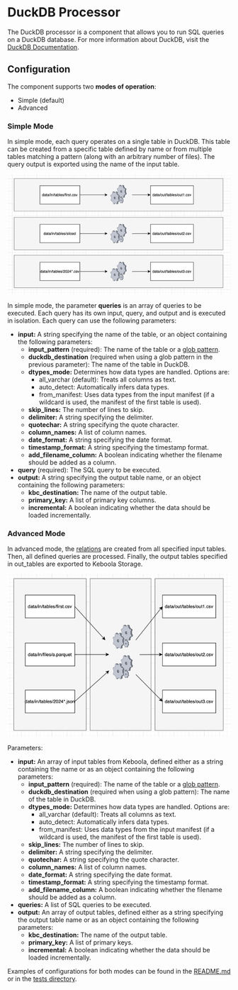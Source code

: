 # DuckDB Processor

The DuckDB processor is a component that allows you to run SQL queries on a DuckDB database. For more information about DuckDB, visit the [DuckDB Documentation](https://duckdb.org/docs/).

## Configuration

The component supports two **modes of operation**:
- Simple (default)
- Advanced

### Simple Mode
In simple mode, each query operates on a single table in DuckDB. This table can be created from a specific table defined by name or from multiple tables matching a pattern (along with an arbitrary number of files). 
The query output is exported using the name of the input table.

![simple.png](../docs/imgs/simple.png)

In simple mode, the parameter **queries** is an array of queries to be executed. Each query has its own input, query, and output and is executed in isolation.
Each query can use the following parameters:

- **input:** A string specifying the name of the table, or an object containing the following parameters:
  - **input_pattern** (required): The name of the table or a [glob pattern](https://duckdb.org/docs/data/multiple_files/overview#glob-syntax).
  - **duckdb_destination** (required when using a glob pattern in the previous parameter): The name of the table in DuckDB.
  - **dtypes_mode:** Determines how data types are handled. Options are:
    - all_varchar (default): Treats all columns as text.
    - auto_detect: Automatically infers data types.
    - from_manifest: Uses data types from the input manifest (if a wildcard is used, the manifest of the first table is used).
  - **skip_lines:** The number of lines to skip.
  - **delimiter:** A string specifying the delimiter.
  - **quotechar:** A string specifying the quote character.
  - **column_names:** A list of column names.
  - **date_format:** A string specifying the date format.
  - **timestamp_format:** A string specifying the timestamp format.
  - **add_filename_column:** A boolean indicating whether the filename should be added as a column.
- **query** (required): The SQL query to be executed.
- **output:** A string specifying the output table name, or an object containing the following parameters:
  - **kbc_destination:** The name of the output table.
  - **primary_key:** A list of primary key columns.
  - **incremental:** A boolean indicating whether the data should be loaded incrementally.


### Advanced Mode

In advanced mode, the [relations](https://duckdb.org/docs/api/python/relational_api) are created from all specified input tables.
Then, all defined queries are processed. Finally, the output tables specified in out_tables are exported to Keboola Storage.

![advanced.png](../docs/imgs/advanced.png)

Parameters:
 - **input:** An array of input tables from Keboola, defined either as a string containing the name or as an object containing the following parameters:
    - **input_pattern** (required): The name of the table or a [glob pattern](https://duckdb.org/docs/data/multiple_files/overview#glob-syntax).
    - **duckdb_destination** (required when using a glob pattern): The name of the table in DuckDB.
    - **dtypes_mode:** Determines how data types are handled. Options are:
      - all_varchar (default): Treats all columns as text.
      - auto_detect: Automatically infers data types.
      - from_manifest: Uses data types from the input manifest (if a wildcard is used, the manifest of the first table is used).
    - **skip_lines:** The number of lines to skip.
    - **delimiter:** A string specifying the delimiter.
    - **quotechar:** A string specifying the quote character.
    - **column_names:** A list of column names.
    - **date_format:** A string specifying the date format.
    - **timestamp_format:** A string specifying the timestamp format.
    - **add_filename_column:** A boolean indicating whether the filename should be added as a column.
- **queries:** A list of SQL queries to be executed.
- **output:** An array of output tables, defined either as a string specifying the output table name or as an object containing the following parameters:
  - **kbc_destination:** The name of the output table.
  - **primary_key:** A list of primary keys.
  - **incremental:** A boolean indicating whether the data should be loaded incrementally.

Examples of configurations for both modes can be found in the [README.md](../README.md) or in the [tests directory](../tests/).

